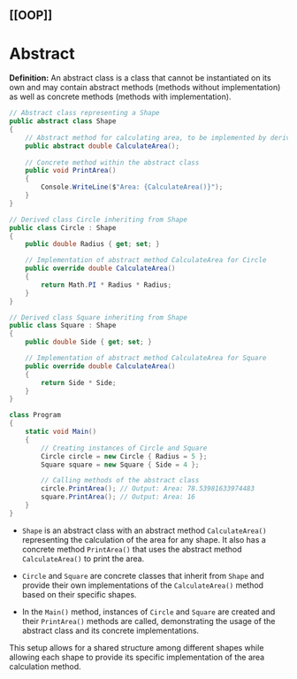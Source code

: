 [[OOP]]
---

# Abstract

**Definition:** An abstract class is a class that cannot be instantiated on its own and may contain abstract methods (methods without implementation) as well as concrete methods (methods with implementation).

```csharp
// Abstract class representing a Shape
public abstract class Shape
{
    // Abstract method for calculating area, to be implemented by derived classes
    public abstract double CalculateArea();
    
    // Concrete method within the abstract class
    public void PrintArea()
    {
        Console.WriteLine($"Area: {CalculateArea()}");
    }
}

// Derived class Circle inheriting from Shape
public class Circle : Shape
{
    public double Radius { get; set; }

    // Implementation of abstract method CalculateArea for Circle
    public override double CalculateArea()
    {
        return Math.PI * Radius * Radius;
    }
}

// Derived class Square inheriting from Shape
public class Square : Shape
{
    public double Side { get; set; }

    // Implementation of abstract method CalculateArea for Square
    public override double CalculateArea()
    {
        return Side * Side;
    }
}

class Program
{
    static void Main()
    {
        // Creating instances of Circle and Square
        Circle circle = new Circle { Radius = 5 };
        Square square = new Square { Side = 4 };

        // Calling methods of the abstract class
        circle.PrintArea(); // Output: Area: 78.53981633974483
        square.PrintArea(); // Output: Area: 16
    }
}
```

- `Shape` is an abstract class with an abstract method `CalculateArea()` representing the calculation of the area for any shape. It also has a concrete method `PrintArea()` that uses the abstract method `CalculateArea()` to print the area.
    
- `Circle` and `Square` are concrete classes that inherit from `Shape` and provide their own implementations of the `CalculateArea()` method based on their specific shapes.
    
- In the `Main()` method, instances of `Circle` and `Square` are created and their `PrintArea()` methods are called, demonstrating the usage of the abstract class and its concrete implementations.

This setup allows for a shared structure among different shapes while allowing each shape to provide its specific implementation of the area calculation method.
